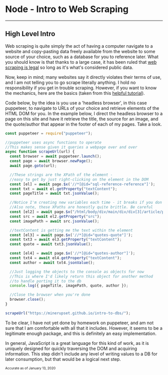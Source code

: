 # Node - Intro to Web Scraping
<hr>

## High Level Intro
Web scraping is quite simply the act of having a computer navigate to a website and copy-pasting data freely available from the website to some source of your choice, such as a database for you to reference later. What you should know is that thanks to a large case, it has been ruled that <a href='https://www.eff.org/deeplinks/2019/09/victory-ruling-hiq-v-linkedin-protects-scraping-public-data' target='_blank'>web scraping is legal</a> so long as it's what's considered public data.

Now, keep in mind; many websites say it directly violates their terms of use, and I am not telling you to go scrape literally anything. I hold no responsibility if you get in trouble scraping. However, if you want to know the mechanics, here are the basics (taken from this <a href=' https://www.youtube.com/watch?v=TzZ3YOUhCxo' target='_blank'>helpful tutorial</a>).

Code below, by the idea is you use a 'headless browser', in this case puppeteer, to navigate to URLs of your choice and retrieve elements of the HTML DOM for you. In the example below, I direct the headless browser to a page on this site and have it retrieve the title, the source for an image, and the quote/author that appear in the footer of each of my pages. Take a look.

```js
const puppeteer = require("puppeteer");

//puppeteer uses async functions to operate
//This makes sense given it queries a webpage over and over
async function scrapeUrl(url) {
  const browser = await puppeteer.launch();
  const page = await browser.newPage();
  await page.goto(url);

  //These strings are the XPath of the element -
  //easy to get by just right-clicking on the element in the DOM
  const [el] = await page.$x('//*[@id="sql-reference-reference"]');
  const txt = await el.getProperty("textContent");
  const pageTitle = await txt.jsonValue();

  //Notice I'm creating new variables each time - it breaks if you don't
  //Also note, these XPaths are honestly quite brittle. Be careful
  const [el2] = await page.$x("/html/body/div/main/div/div[3]/article/p[4]/a/img");
  const src = await el2.getProperty("src");
  const imagePath = await src.jsonValue();

  //textContent is getting me the text within the element
  const [el3] = await page.$x('//*[@id="quotes-quote"]');
  const txt3 = await el3.getProperty("textContent");
  const quote = await txt3.jsonValue();

  const [el4] = await page.$x('//*[@id="quotes-author"]');
  const txt4 = await el4.getProperty("textContent");
  const author = await txt4.jsonValue();

  //Just logging the objects to the console as objects for now
  //This is where I'd likely return this object for another method
  //to handle porting it to the db
  console.log({ pageTitle, imagePath, quote, author });

  //Close the browser when you're done
  browser.close();
}

scrapeUrl("https://minerupset.github.io/intro-to-dbs/");
```

To be clear, I have not yet done by homework on puppeteer, and am not sure that I am comfortable with all that it includes. However, it seems to be a legitimate enough package, and this is definitely an easy implementation. 

In general, JavaScript is a great language for this kind of work, as it is uniquely designed for quickly traversing the DOM and acquiring information. This step didn't include any level of writing values to a DB for later consumption, but that would be a logical next step.

<span style='font-size: 0.75em'>Accurate as of January 13, 2020</span>